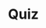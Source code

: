 ---
title: "Quiz"
passing_percentage: 70
layout: "test"
type: "test"
questions:
  - id: "q1"
    text: "What is the recommended namespace for installing Istio?"
    type: "single-answer"
    marks: 2
    options:
      - id: "a"
        text: "default"
      - id: "b"
        text: "istio-system"
        is_correct: true
      - id: "c"
        text: "kube-system"
  - id: "q2"
    text: "Which of the following are valid methods to install Istio? (Select all that apply)"
    type: "multi-answer"
    marks: 2
    options:
      - id: "a"
        text: "Using Meshery from the Management menu"
        is_correct: true
      - id: "b"
        text: "Using istioctl with demo profile"
        is_correct: true
      - id: "c"
        text: "Using kubectl apply directly on YAML files"
  - id: "q3"
    text: "What command is used to verify if the cluster is ready for Istio installation?" 
    type: "short_answer" 
    marks: 2
    correct_answer: "istioctl verify-install" 
---